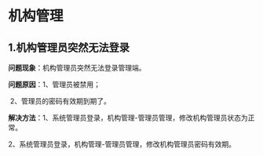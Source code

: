 # 机构管理

## 1.机构管理员突然无法登录

**问题现象**：机构管理员突然无法登录管理端。

**问题原因**：1、管理员被禁用；

​                   2、管理员的密码有效期到期了。

**解决方法**：1、系统管理员登录，机构管理-管理员管理，修改机构管理员状态为正常。

​                   2、系统管理员登录，机构管理-管理员管理，修改机构管理员密码有效期。

## 